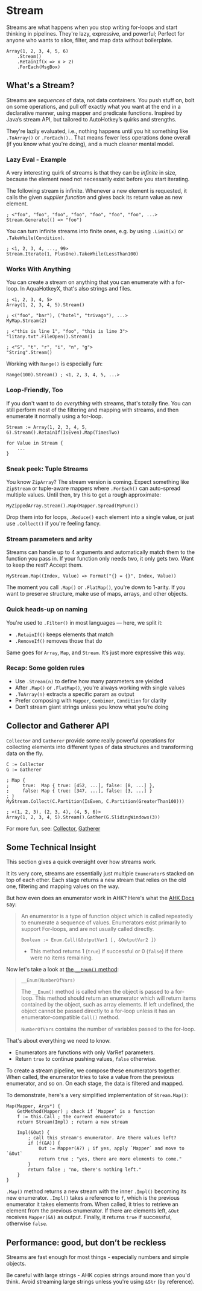 # Stream

Streams are what happens when you stop writing for-loops and start thinking in
pipelines. They're lazy, expressive, and powerful; Perfect for anyone who
wants to slice, filter, and map data without boilerplate.

```ahk
Array(1, 2, 3, 4, 5, 6)
    .Stream()
    .RetainIf(x => x > 2)
    .ForEach(MsgBox)
```

## What's a Stream?

Streams are *sequences* of data, not data containers. You push stuff on,
bolt on some operations, and pull off exactly what you want at the end in a
declarative manner, using mapper and predicate functions. Inspired by Java’s
stream API, but tailored to AutoHotkey’s quirks and strengths.

They're lazily evaluated, i.e., nothing happens until you hit something like
`.ToArray()` or `.ForEach().`. That means fewer less operations done overall
(if you know what you're doing), and a much cleaner mental model.

### Lazy Eval - Example

A very interesting quirk of streams is that they can be *infinite* in size,
because the element need not necessarily exist before you start iterating.

The following stream is infinite. Whenever a new element is requested,
it calls the given *supplier function* and gives back its return value as
new element.

```ahk
; <"foo", "foo", "foo", "foo", "foo", "foo", "foo", ...>
Stream.Generate(() => "foo")
```

You can turn infinite streams into finite ones, e.g. by using `.Limit(x)`
or `.TakeWhile(Condition)`.

```ahk
; <1, 2, 3, 4, ..., 99>
Stream.Iterate(1, PlusOne).TakeWhile(LessThan100)
```

### Works With Anything

You can create a stream on anything that you can enumerate with a for-loop. In
AquaHotkeyX, that's also strings and files.

```ahk
; <1, 2, 3, 4, 5>
Array(1, 2, 3, 4, 5).Stream()

; <("foo", "bar"), ("hotel", "trivago"), ...>
MyMap.Stream(2)

; <"this is line 1", "foo", "this is line 3">
"litany.txt".FileOpen().Stream()

; <"S", "t", "r", "i", "n", "g">
"String".Stream()
```

Working with `Range()` is especially fun:

```ahk
Range(100).Stream() ; <1, 2, 3, 4, 5, ...>
```

### Loop-Friendly, Too

If you don't want to do *everything* with streams, that's totally fine.
You can still perform most of the filtering and mapping with streams, and
then enumerate it normally using a for-loop.

```ahk
Stream := Array(1, 2, 3, 4, 5, 6).Stream().RetainIf(IsEven).Map(TimesTwo)

for Value in Stream {
    ...
}
```

### Sneak peek: Tuple Streams

You know `ZipArray`? The stream version is coming. Expect something like
`ZipStream` or tuple-aware mappers where `.ForEach()` can auto-spread multiple
values. Until then, try this to get a rough approximate:

```ahk
MyZippedArray.Stream().Map(Mapper.Spread(MyFunc))
```

Drop them into for loops, `.Reduce()` each element into a single value,
or just use `.Collect()` if you're feeling fancy.

### Stream parameters and arity

Streams can handle up to 4 arguments and automatically match them to the
function you pass in. If your function only needs two, it only gets two.
Want to keep the rest? Accept them.

```ahk
MyStream.Map((Index, Value) => Format("{} = {}", Index, Value))
```

The moment you call `.Map()` or `.FlatMap()`, you're down to 1-arity. If you
want to preserve structure, make use of maps, arrays, and other objects.

### Quick heads-up on naming

You're used to `.Filter()` in most languages — here, we split it:

- `.RetainIf()` keeps elements that match
- `.RemoveIf()` removes those that do

Same goes for `Array`, `Map`, and `Stream`. It’s just more expressive this way.

### Recap: Some golden rules

- Use `.Stream(n)` to define how many parameters are yielded
- After `.Map()` or `.FlatMap()`, you're always working with single values
- `.ToArray(n)` extracts a specific param as output
- Prefer composing with `Mapper`, `Combiner`, `Condition` for clarity
- Don’t stream giant strings unless you know what you’re doing

## Collector and Gatherer API

`Collector` and `Gatherer` provide some really powerful operations for
collecting elements into different types of data structures and transforming
data on the fly.

```ahk
C := Collector
G := Gatherer

; Map {
;     true:  Map { true: [452, ...], false: [8, ...] },
;     false: Map { true: [347, ...], false: [3, ...] }
; }
MyStream.Collect(C.Partition(IsEven, C.Partition(GreaterThan100)))

; <(1, 2, 3), (2, 3, 4), (4, 5, 6)>
Array(1, 2, 3, 4, 5).Stream().Gather(G.SlidingWindows(3))
```

For more fun, see: [Collector](./Collector.md), [Gatherer](./Gatherer.md)

## Some Technical Insight

This section gives a quick oversight over how streams work.

It its very core, streams are essentially just multiple `Enumerator`s stacked
on top of each other. Each stage returns a new stream that relies on the
old one, filtering and mapping values on the way.

But how even does an enumerator work in AHK?
Here's what the
[AHK Docs](https://www.autohotkey.com/docs/v2/lib/Enumerator.htm) say:

>An enumerator is a type of function object which is called repeatedly to
>enumerate a sequence of values. Enumerators exist primarily to support
>For-loops, and are not usually called directly.
>
>```ahk
>Boolean := Enum.Call(&OutputVar1 [, &OutputVar2 ])
>```
>
>- This method returns 1 (`true`) if successful or 0 (`false`) if there were
>no items remaining.

Now let's take a look at [the `__Enum()` method](https://www.autohotkey.com/docs/v2/Objects.htm#__Enum):

>`__Enum(NumberOfVars)`
>
>The `__Enum()` method is called when the object is passed to a for-loop.
>This method should return an enumerator which will return items contained by
>the object, such as array elements. If left undefined, the object cannot be
>passed directly to a for-loop unless it has an enumerator-compatible
>`Call()` method.
>
>`NumberOfVars` contains the number of variables passed to the for-loop.

That's about everything we need to know.

- Enumerators are functions with only VarRef parameters.
- Return `true` to continue pushing values, `false` otherwise.

To create a stream pipeline, we compose these enumerators together. When called,
the enumerator tries to take a value from the previous enumerator, and so on.
On each stage, the data is filtered and mapped.

To demonstrate, here's a very simplified implementation of `Stream.Map()`:

```ahk
Map(Mapper, Args*) {
    GetMethod(Mapper) ; check if `Mapper` is a function
    f := this.Call ; the current enumerator
    return Stream(Impl) ; return a new stream

    Impl(&Out) {
        ; call this stream's enumerator. Are there values left?
        if (f(&A)) {
            Out := Mapper(A?) ; if yes, apply `Mapper` and move to `&Out`
            return true ; "yes, there are more elements to come."
        }
        return false ; "no, there's nothing left."
    }
}
```

`.Map()` method returns a new stream with the inner `.Impl()` becoming its new
enumerator. `.Impl()` takes a reference to `f`, which is the previous enumerator
it takes elements from. When called, it tries to retrieve an element from
the previous enumerator. If there are elements left, `&Out` receives
`Mapper(&A)` as output. Finally, it returns `true` if successful, otherwise
`false`.

## Performance: good, but don’t be reckless

Streams are fast enough for most things - especially numbers and
simple objects.

Be careful with large strings - AHK copies strings around more than you'd think.
Avoid streaming large strings unless you're using `&Str` (by reference).
